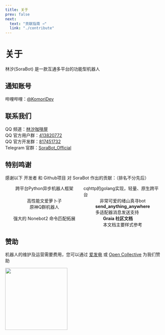 ```yaml
---
title: 关于
prev: false
next:
  text: "贡献指南 →"
  link: "./contribute"
---
```



# 关于

林汐(SoraBot) 是一款互通多平台的功能型机器人


## 通知账号

哔哩哔哩：[@KomoriDev](https://b23.tv/QsiWeqD)


## 联系我们

QQ 频道：[林汐咖啡屋](https://pd.qq.com/s/5b26z878f)  
QQ 官方用户群：[413820772](https://qm.qq.com/cgi-bin/qm/qr?k=IzcgSO2oNhbkrbCMFtQigRsE4a7Z6fSS&jump_from=webapi)  
QQ 官方开发群：[817451732](http://qm.qq.com/cgi-bin/qm/qr?_wv=1027&k=C8oVO2FwpKWmjDzT7j3eusI2r4xLJuOU&authKey=E%2F96FqrCRGhBcTixK8qHQYzrdZv3FsBwqVP3lA71VhbpaDo8zsMSK80tJ8MJfYh4&noverify=0&group_code=817451732)  
Telegram 官群：[SoraBot_Official](https://t.me/SoraBot_Official)

## 特别鸣谢

感谢以下 开发者 和 Github项目 对 SoraBot 作出的贡献：（排名不分先后）
<div class="bot-repo">
  <GitRepo user="nonebot" repo="nonebet2" language="Python">跨平台Python异步机器人框架</GitRepo>
  <GitRepo user="Mrs4s" repo="go-cqhttp" language="Golang">cqhttp的golang实现，轻量、原生跨平台</GitRepo>
  <GitRepo user="Kyomotoi" repo="ATRI" language="Python">高性能文爱萝卜子</GitRepo>
  <GitRepo user="HibiKier" repo="zhenxun_bot" language="Python">非常可爱的绪山真寻bot</GitRepo>
  <GitRepo user="CMHopeSunshine" repo="LittlePaimon" language="Python">原神Q群机器人</GitRepo>
  <GitRepo user="felinae98" repo="nonebot_plugin_saa" language="Python"><b>send_anything_anywhere</b><br />多适配器消息发送支持</GitRepo>
  <GitRepo user="nonebot" repo="plugin-alconna" language="Python">强大的 Nonebot2 命令匹配拓展</GitRepo>
  <GitRepo user="GraiaCommunity" repo="Docs" language="Vue"><b>Graia 社区文档</b><br />本文档主要样式参考</GitRepo>

</div>


## 赞助

机器人的维护及运营需要费用，您可以通过 [爱发电](https://afdian.net/@netsora) 或 [Open Collective](https://opencollective.com/netsora) 为我们赞助

<a href="https://afdian.net/@netsora"><img width="200" src="https://pic1.afdiancdn.com/static/img/welcome/button-sponsorme.jpg" alt=""></a>

<style scope>
.bot-repo {
  display: grid;
  grid-template-columns: 50% 50%;
  justify-items: center;
}

@media (max-width: 800px) {
  .bot-repo {
    grid-template-columns: 100%;
  }
}
</style>
